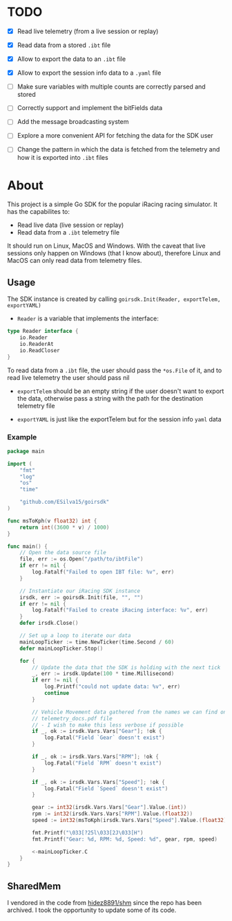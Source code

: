 # TODO
- [x] Read live telemetry (from a live session or replay)
- [x] Read data from a stored `.ibt` file
- [x] Allow to export the data to an `.ibt` file
- [x] Allow to export the session info data to a `.yaml` file
- [ ] Make sure variables with multiple counts are correctly parsed and stored
- [ ] Correctly support and implement the bitFields data
- [ ] Add the message broadcasting system
- [ ] Explore a more convenient API for fetching the data for the SDK user
- [ ] Change the pattern in which the data is fetched from the telemetry and
how it is exported into `.ibt` files


# About
This project is a simple Go SDK for the popular iRacing racing simulator.
It has the capabilites to:
- Read live data (live session or replay)
- Read data from a `.ibt` telemetry file

It should run on Linux, MacOS and Windows. With the caveat that live sessions
only happen on Windows (that I know about), therefore Linux and MacOS can only
read data from telemetry files.


## Usage
The SDK instance is created by calling `goirsdk.Init(Reader, exportTelem, exportYAML)`
- `Reader` is a variable that implements the interface:
```go
type Reader interface {
	io.Reader
	io.ReaderAt
	io.ReadCloser
}
```
To read data from a `.ibt` file, the user should pass the `*os.File` of it, and
to read live telemetry the user should pass nil

- `exportTelem` should be an empty string if the user doesn't want to export
the data, otherwise pass a string with the path for the destination telemetry
file

- `exportYAML` is just like the exportTelem but for the session info `yaml` data

### Example
```go
package main

import (
	"fmt"
	"log"
	"os"
	"time"

	"github.com/ESilva15/goirsdk"
)

func msToKph(v float32) int {
	return int((3600 * v) / 1000)
}

func main() {
	// Open the data source file
	file, err := os.Open("/path/to/ibtFile")
	if err != nil {
		log.Fatalf("Failed to open IBT file: %v", err)
	}

	// Instantiate our iRacing SDK instance
	irsdk, err := goirsdk.Init(file, "", "")
	if err != nil {
		log.Fatalf("Failed to create iRacing interface: %v", err)
	}
	defer irsdk.Close()

	// Set up a loop to iterate our data
	mainLoopTicker := time.NewTicker(time.Second / 60)
	defer mainLoopTicker.Stop()

	for {
		// Update the data that the SDK is holding with the next tick
		_, err := irsdk.Update(100 * time.Millisecond)
		if err != nil {
			log.Printf("could not update data: %v", err)
			continue
		}

		// Vehicle Movement data gathered from the names we can find on the
		// telemetry_docs.pdf file
		// - I wish to make this less verbose if possible
		if _, ok := irsdk.Vars.Vars["Gear"]; !ok {
			log.Fatal("Field `Gear` doesn't exist")
		}

		if _, ok := irsdk.Vars.Vars["RPM"]; !ok {
			log.Fatal("Field `RPM` doesn't exist")
		}

		if _, ok := irsdk.Vars.Vars["Speed"]; !ok {
			log.Fatal("Field `Speed` doesn't exist")
		}

		gear := int32(irsdk.Vars.Vars["Gear"].Value.(int))
		rpm := int32(irsdk.Vars.Vars["RPM"].Value.(float32))
		speed := int32(msToKph(irsdk.Vars.Vars["Speed"].Value.(float32)))

		fmt.Printf("\033[?25l\033[2J\033[H")
		fmt.Printf("Gear: %d, RPM: %d, Speed: %d", gear, rpm, speed)

		<-mainLoopTicker.C
	}
}
```


## SharedMem
I vendored in the code from [hidez8891/shm](https://github.com/hidez8891/shm) 
since the repo has been archived. I took the opportunity to update some of its
code.
